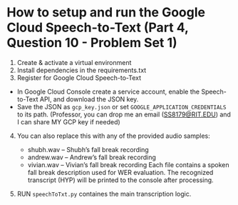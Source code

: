 # How to setup and run the Google Cloud Speech-to-Text (Part 4, Question 10 - Problem Set 1)

1) Create & activate a virtual environment 
2) Install dependencies in the requirements.txt
3) Register for Google Cloud Speech-to-Text

- In Google Cloud Console create a service account, enable the Speech-to-Text API, and download the JSON key.
- Save the JSON as `gcp_key.json` or set `GOOGLE_APPLICATION_CREDENTIALS` to its path. (Professor, you can drop me an email (SS8179@RIT.EDU) and I can share MY GCP key if needed)

4) You can also replace this with any of the provided audio samples:
    - shubh.wav – Shubh’s fall break recording
    - andrew.wav – Andrew’s fall break recording
    - vivian.wav – Vivian’s fall break recording
Each file contains a spoken fall break description used for WER evaluation. The recognized transcript (HYP) will be printed to the console after processing. 

5) RUN `speechToTxt.py` containes the main transcription logic.